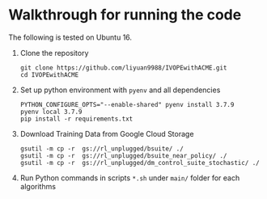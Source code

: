 # Walkthrough for running the code
The following is tested on Ubuntu 16.

1. Clone the repository
   
   ```
   git clone https://github.com/liyuan9988/IVOPEwithACME.git
   cd IVOPEwithACME
   ```

2. Set up python environment with `pyenv` and all dependencies
   
   ```
   PYTHON_CONFIGURE_OPTS="--enable-shared" pyenv install 3.7.9
   pyenv local 3.7.9
   pip install -r requirements.txt
   ```

3. Download Training Data from Google Cloud Storage

    ```
    gsutil -m cp -r  gs://rl_unplugged/bsuite/ ./
    gsutil -m cp -r  gs://rl_unplugged/bsuite_near_policy/ ./
    gsutil -m cp -r  gs://rl_unplugged/dm_control_suite_stochastic/ ./
    ```

4. Run Python commands in scripts `*.sh` under `main/` folder for each algorithms

